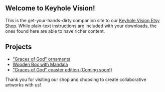 ## Welcome to Keyhole Vision!

This is the get-your-hands-dirty companion site to our [Keyhole Vision Etsy Shop][etsy]. While plain-text instructions are included with your downloads, the ones found here are able to have richer content.

## Projects

- ["Graces of God" ornaments][graces-of-god-ornaments]
- [Wooden Box with Mandala][mandala-box]
- ["Graces of God" coaster edition (Coming soon!)][graces-of-god-coasters]

Thank you for visiting our shop and choosing to create collaborative artworks with us!

[etsy]: https://www.etsy.com/shop/keyholevision
[graces-of-god-ornaments]: projects/graces-of-god-ornaments
[mandala-box]: projects/box-with-mandala
[graces-of-god-coasters]: projects/graces-of-god-coasters
